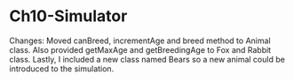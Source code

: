 # Ch10-Simulator
Changes: Moved canBreed, incrementAge and breed method to Animal class.
Also provided getMaxAge and getBreedingAge to Fox and Rabbit class.
Lastly, I included a new class named Bears so a new animal could be introduced to the simulation.
